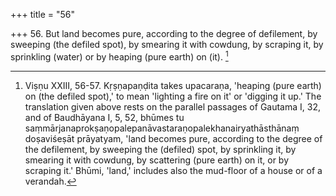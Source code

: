+++
title = "56"

+++
56. But land becomes pure, according to the degree of defilement, by sweeping (the defiled spot), by smearing it with cowdung, by scraping it, by sprinkling (water) or by heaping (pure earth) on (it). [^39] 


[^39]:  Viṣṇu XXIII, 56-57. Kṛṣṇapaṇḍita takes upacaraṇa, 'heaping (pure earth) on (the defiled spot),' to mean 'lighting a fire on it' or 'digging it up.' The translation given above rests on the parallel passages of Gautama I, 32, and of Baudhāyana I, 5, 52, bhūmes tu saṃmārjanaprokṣaṇopalepanāvastaraṇopalekhanairyathāsthānaṃ doṣaviśeṣāt prāyatyam, 'land becomes pure, according to the degree of the defilement, by sweeping the (defiled) spot, by sprinkling it, by smearing it with cowdung, by scattering (pure earth) on it, or by scraping it.' Bhūmi, 'land,' includes also the mud-floor of a house or of a verandah.
